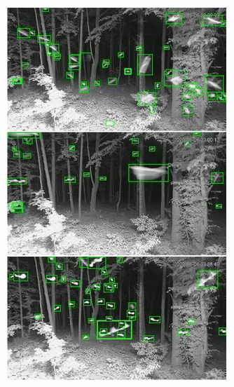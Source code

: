 ![20200606-222754-225759](in/20200606/20200606-222754-225759_0_.jpg)
![20200606-225804-232809](in/20200606/20200606-225804-232809_0_.jpg)
![20200606-232814-235819](in/20200606/20200606-232814-235819_0_.jpg)
